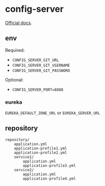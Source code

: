 # config-server

[Official docs](https://docs.spring.io/spring-cloud-config/docs/current/reference/html/#_quick_start).

## env

Required:

- `CONFIG_SERVER_GIT_URL`
- `CONFIG_SERVER_GIT_USERNAME`
- `CONFIG_SERVER_GIT_PASSWORD`

Optional:

- `CONFIG_SERVER_PORT=8888`

### eureka

`EUREKA_DEFAULT_ZONE_URL` or `EUREKA_SERVER_URL`

## repository

```text
repository/
    application.yml
    application-profile1.yml
    application-profile2.yml
    service1/
        application.yml
        application-profile3.yml
    service2/
        application.yml
        application-profile4.yml
```
